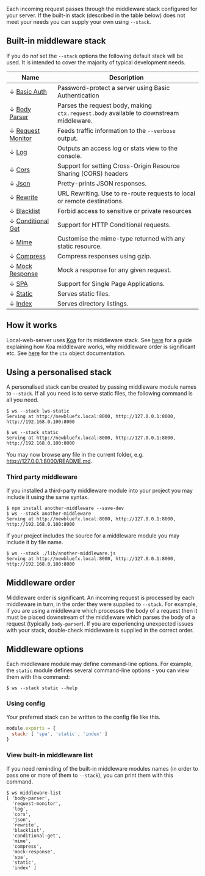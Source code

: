 Each incoming request passes through the middleware stack configured for your server. If the built-in stack (described in the table below) does not meet your needs you can supply your own using `--stack`.

## Built-in middleware stack

If you do *not* set the `--stack` options the following default stack will be used. It is intended to cover the majority of typical development needs.

| Name               | Description |
| ------------------ | ---- |
| ↓ [Basic Auth](https://github.com/lwsjs/basic-auth) | Password-protect a server using Basic Authentication |
| ↓ [Body Parser](https://github.com/lwsjs/body-parser) | Parses the request body, making `ctx.request.body` available to downstream middleware.|
| ↓ [Request Monitor](https://github.com/lwsjs/request-monitor) | Feeds traffic information to the `--verbose` output.|
| ↓ [Log](https://github.com/lwsjs/log) | Outputs an access log or stats view to the console.|
| ↓ [Cors](https://github.com/lwsjs/cors) | Support for setting Cross-Origin Resource Sharing (CORS) headers |
| ↓ [Json](https://github.com/lwsjs/json) | Pretty-prints JSON responses. |
| ↓ [Rewrite](https://github.com/lwsjs/rewrite) | URL Rewriting. Use to re-route requests to local or remote destinations.|
| ↓ [Blacklist](https://github.com/lwsjs/blacklist) | Forbid access to sensitive or private resources|
| ↓ [Conditional Get](https://github.com/lwsjs/conditional-get) | Support for HTTP Conditional requests.|
| ↓ [Mime](https://github.com/lwsjs/mime) | Customise the mime-type returned with any static resource.|
| ↓ [Compress](https://github.com/lwsjs/compress) | Compress responses using gzip.|
| ↓ [Mock Response](https://github.com/lwsjs/mock-response) | Mock a response for any given request.|
| ↓ [SPA](https://github.com/lwsjs/spa) | Support for Single Page Applications.|
| ↓ [Static](https://github.com/lwsjs/static) | Serves static files.|
| ↓ [Index](https://github.com/lwsjs/index) | Serves directory listings.|

## How it works

Local-web-server uses [Koa](https://github.com/koajs/koa/) for its middleware stack. See [here](https://github.com/koajs/koa/blob/master/docs/guide.md) for a guide explaining how Koa middleware works, why middleware order is significant etc. See [here](https://github.com/koajs/koa/blob/master/docs/api/context.md) for the `ctx` object documentation.

## Using a personalised stack

A personalised stack can be created by passing middleware module names to `--stack`. If all you need is to serve static files, the following command is all you need.

```
$ ws --stack lws-static
Serving at http://newbluefx.local:8000, http://127.0.0.1:8000, http://192.168.0.100:8000
```

```
$ ws --stack static
Serving at http://newbluefx.local:8000, http://127.0.0.1:8000, http://192.168.0.100:8000
```

You may now browse any file in the current folder, e.g. http://127.0.0.1:8000/README.md.

### Third party middleware

If you installed a third-party middleware module into your project you may include it using the same syntax.

```
$ npm install another-middleware --save-dev
$ ws --stack another-middleware
Serving at http://newbluefx.local:8000, http://127.0.0.1:8000, http://192.168.0.100:8000
```

If your project includes the source for a middleware module you may include it by file name.

```
$ ws --stack ./lib/another-middleware.js
Serving at http://newbluefx.local:8000, http://127.0.0.1:8000, http://192.168.0.100:8000
```

## Middleware order

Middleware order is significant. An incoming request is processed by each middleware in turn, in the order they were supplied to `--stack`. For example, if you are using a middleware which processes the body of a request then it must be placed downstream of the middleware which parses the body of a request (typically `body-parser`). If you are experiencing unexpected issues with your stack, double-check middleware is supplied in the correct order.

## Middleware options

Each middleware module may define command-line options. For example, the `static` module defines several command-line options - you can view them with this command:

```
$ ws --stack static --help
```

### Using config

Your preferred stack can be written to the config file like this.

```js
module.exports = {
  stack: [ 'spa', 'static', 'index' ]
}
```

### View built-in middleware list

If you need reminding of the built-in middleware modules names (in order to pass one or more of them to `--stack`), you can print them with this command.

```
$ ws middleware-list
[ 'body-parser',
  'request-monitor',
  'log',
  'cors',
  'json',
  'rewrite',
  'blacklist',
  'conditional-get',
  'mime',
  'compress',
  'mock-response',
  'spa',
  'static',
  'index' ]
```